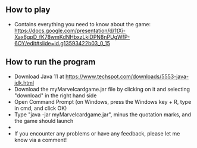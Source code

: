 
## **How to play**
* Contains everything you need to know about the game: https://docs.google.com/presentation/d/1tXi-Xax6gpD_fK78wmKdNHbxzLkiDPN8nPUgWfP-6OY/edit#slide=id.g13593422b03_0_15 
## **How to run the program**
* Download Java 11 at https://www.techspot.com/downloads/5553-java-jdk.html 
* Download the myMarvelcardgame.jar file by clicking on it and selecting "download" in the right hand side
* Open Command Prompt (on Windows, press the Windows key + R, type in cmd, and click OK)
* Type "java -jar myMarvelcardgame.jar", minus the quotation marks, and the game should launch
*
* If you encounter any problems or have any feedback, please let me know via a comment!
